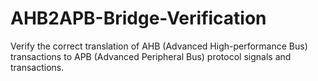 # AHB2APB-Bridge-Verification
Verify the correct translation of AHB (Advanced High-performance Bus) transactions to APB (Advanced Peripheral Bus) protocol signals and transactions.
